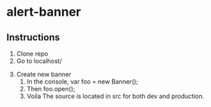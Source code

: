 # alert-banner
## Instructions
1. Clone repo
2. Go to localhost/<dir name>
3. Create new banner
    1. In the console, var foo = new Banner();
    2. Then foo.open();
    3. Voila
The source is located in src for both dev and production.

